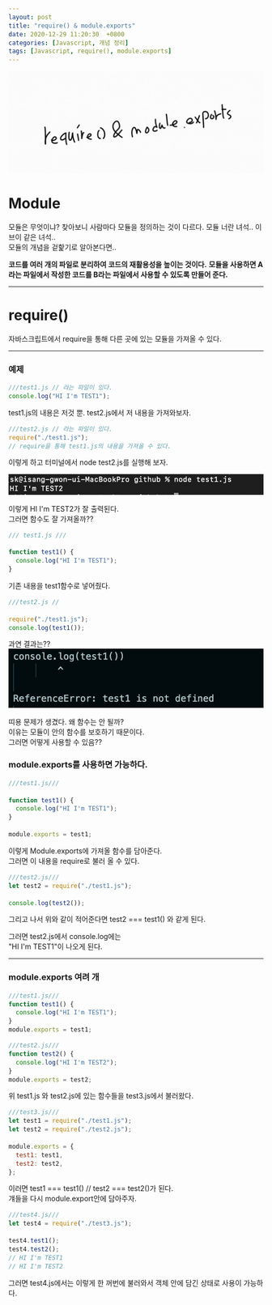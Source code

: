 ```yaml
---
layout: post
title: "require() & module.exports"
date: 2020-12-29 11:20:30  +0800
categories: [Javascript, 개념 정리]
tags: [Javascript, require(), module.exports]
---
```


![image](/assets/img/sample/require1.png)

# **Module**

모듈은 무엇이냐? 찾아보니 사람마다 모듈을 정의하는 것이 다르다. 모듈 너란 녀석.. 이브이 같은 녀석..  
모듈의 개념을 겉핥기로 알아본다면..

**코드를 여러 개의 파일로 분리하여 코드의 재활용성을 높이는 것이다.**
**모듈을 사용하면 A라는 파일에서 작성한 코드를 B라는 파일에서 사용할 수 있도록 만들어 준다.**

---

# **require()**

자바스크립트에서 require을 통해 다른 곳에 있는 모듈을 가져올 수 있다.

---

### **예제**

```js
///test1.js // 라는 파일이 있다.
console.log("HI I'm TEST1");
```

test1.js의 내용은 저것 뿐. test2.js에서 저 내용을 가져와보자.

```js
///test2.js // 라는 파일이 있다.
require("./test1.js");
// require을 통해 test1.js의 내용을 가져올 수 있다.
```

이렇게 하고 터미널에서 node test2.js를 실행해 보자.

![image](/assets/img/sample/require2.png)

이렇게 HI I'm TEST2가 잘 출력된다.  
그러면 함수도 잘 가져올까??

```js
/// test1.js ///

function test1() {
  console.log("HI I'm TEST1");
}
```

기존 내용을 test1함수로 넣어줬다.

```js
///test2.js //

require("./test1.js");
console.log(test1());
```

과연 결과는??  
![image](/assets/img/sample/require3.png)

띠용 문제가 생겼다. 왜 함수는 안 될까?  
이유는 모듈이 안의 함수를 보호하기 때문이다.  
그러면 어떻게 사용할 수 있음??

### **module.exports를 사용하면 가능하다.**

```js
///test1.js///

function test1() {
  console.log("HI I'm TEST1");
}

module.exports = test1;
```

이렇게 Module.exports에 가져올 함수를 담아준다.  
그러면 이 내용을 require로 불러 올 수 있다.

```js
///test2.js///
let test2 = require("./test1.js");

console.log(test2());
```

그리고 나서 위와 같이 적어준다면 test2 === test1() 와 같게 된다.

그러면 test2.js에서 console.log에는  
"HI I'm TEST1"이 나오게 된다.

---

### module.exports 여려 개

```js
///test1.js///
function test1() {
  console.log("HI I'm TEST1");
}
module.exports = test1;
```

```js
///test2.js///
function test2() {
  console.log("HI I'm TEST2");
}
module.exports = test2;
```

위 test1.js 와 test2.js에 있는 함수들을 test3.js에서 불러왔다.

```js
///test3.js///
let test1 = require("./test1.js");
let test2 = require("./test2.js");

module.exports = {
  test1: test1,
  test2: test2,
};
```

이러면 test1 === test1() // test2 === test2()가 된다.  
걔들을 다시 module.export안에 담아주자.

```js
///test4.js///
let test4 = require("./test3.js");

test4.test1();
test4.test2();
// HI I'm TEST1
// HI I'm TEST2
```

그러면 test4.js에서는 이렇게 한 꺼번에 불러와서 객체 안에 담긴 상태로 사용이 가능하다.
